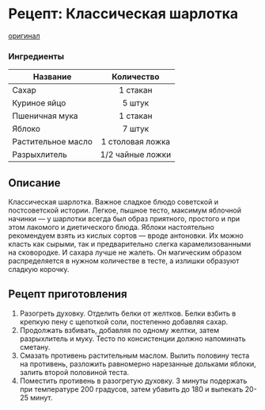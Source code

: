 # Рецепт: Классическая шарлотка
[оригинал](https://eda.ru/recepty/vypechka-deserty/klassicheskaja-sharlotka-21916)

### Ингредиенты
| Название        	| Количество      |
| -------------   	|:-------------:  |
| Сахар 			| 1 стакан 		  |
| Куриное яйцо 		| 5 штук 		  |
| Пшеничная мука 	| 1 стакан 		  |
| Яблоко 			| 7 штук		  |
| Растительное масло| 1 столовая ложка|
| Разрыхлитель      | 1/2 чайные ложки|

## Описание
Классическая шарлотка. Важное сладкое блюдо советской и постсоветской истории. Легкое, пышное тесто, максимум яблочной начинки — у шарлотки всегда был образ приятного, простого и при этом лакомого и диетического блюда. Яблоки настоятельно рекомендуем взять из кислых сортов — вроде антоновки. Их можно класть как сырыми, так и предварительно слегка карамелизованными на сковородке. И сахара лучше не жалеть. Он магическим образом распределяется в нужном количестве в тесте, а излишки образуют сладкую корочку.

## Рецепт приготовления
1. Разогреть духовку. Отделить белки от желтков. Белки взбить в крепкую пену с щепоткой соли, постепенно добавляя сахар.
2. Продолжать взбивать, добавляя по одному желтки, затем разрыхлитель и муку. Тесто по консистенции должно напоминать сметану.
3. Смазать противень растительным маслом. Вылить половину теста на противень, разложить равномерно нарезанные дольками яблоки, залить второй половиной теста.
4. Поместить противень в разогретую духовку. 3 минуты подержать при температуре 200 градусов, затем убавить до 180 и выпекать 20-25 минут.